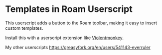 # Templates in Roam Userscript
This userscript adds a button to the Roam toolbar, making it easy to insert custom templates.

Install this with a userscript extension like [Violentmonkey](https://violentmonkey.github.io/).

My other userscripts https://greasyfork.org/en/users/541143-everruler
